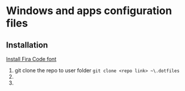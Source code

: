 # Windows and apps configuration files

## Installation

[Install Fira Code font](https://github.com/tonsky/FiraCode)

1. git clone the repo to user folder ```git clone <repo link> ~\.dotfiles```
1. 
1. 